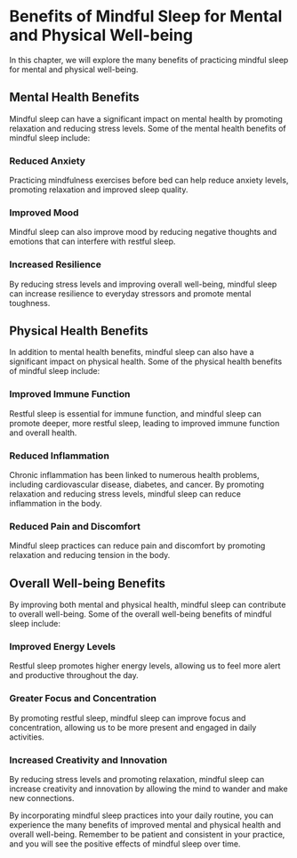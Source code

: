 Benefits of Mindful Sleep for Mental and Physical Well-being
=====================================================================================================

In this chapter, we will explore the many benefits of practicing mindful sleep for mental and physical well-being.

Mental Health Benefits
----------------------

Mindful sleep can have a significant impact on mental health by promoting relaxation and reducing stress levels. Some of the mental health benefits of mindful sleep include:

### Reduced Anxiety

Practicing mindfulness exercises before bed can help reduce anxiety levels, promoting relaxation and improved sleep quality.

### Improved Mood

Mindful sleep can also improve mood by reducing negative thoughts and emotions that can interfere with restful sleep.

### Increased Resilience

By reducing stress levels and improving overall well-being, mindful sleep can increase resilience to everyday stressors and promote mental toughness.

Physical Health Benefits
------------------------

In addition to mental health benefits, mindful sleep can also have a significant impact on physical health. Some of the physical health benefits of mindful sleep include:

### Improved Immune Function

Restful sleep is essential for immune function, and mindful sleep can promote deeper, more restful sleep, leading to improved immune function and overall health.

### Reduced Inflammation

Chronic inflammation has been linked to numerous health problems, including cardiovascular disease, diabetes, and cancer. By promoting relaxation and reducing stress levels, mindful sleep can reduce inflammation in the body.

### Reduced Pain and Discomfort

Mindful sleep practices can reduce pain and discomfort by promoting relaxation and reducing tension in the body.

Overall Well-being Benefits
---------------------------

By improving both mental and physical health, mindful sleep can contribute to overall well-being. Some of the overall well-being benefits of mindful sleep include:

### Improved Energy Levels

Restful sleep promotes higher energy levels, allowing us to feel more alert and productive throughout the day.

### Greater Focus and Concentration

By promoting restful sleep, mindful sleep can improve focus and concentration, allowing us to be more present and engaged in daily activities.

### Increased Creativity and Innovation

By reducing stress levels and promoting relaxation, mindful sleep can increase creativity and innovation by allowing the mind to wander and make new connections.

By incorporating mindful sleep practices into your daily routine, you can experience the many benefits of improved mental and physical health and overall well-being. Remember to be patient and consistent in your practice, and you will see the positive effects of mindful sleep over time.
